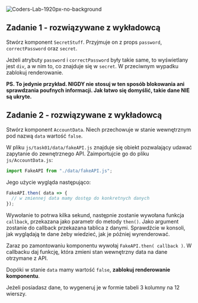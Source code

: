 ![Coders-Lab-1920px-no-background](https://user-images.githubusercontent.com/30623667/104709387-2b7ac180-571f-11eb-9b94-517aa6d501c9.png)



## Zadanie 1 - rozwiązywane z wykładowcą

Stwórz komponent `SecretStuff`. Przyjmuje on z props `password`, `correctPassword` oraz `secret`.

Jeżeli atrybuty `password` i `correctPassword` były takie same, to wyświetlany jest `div`, a w nim to, co znajduje się w `secret`. W przeciwnym wypadku zablokuj renderowanie.

**PS. To jedynie przykład. NIGDY nie stosuj w ten sposób blokowania ani sprawdzania poufnych informacji. Jak łatwo się domyślić, takie dane NIE są ukryte.**



## Zadanie 2 - rozwiązywane z wykładowcą

Stwórz komponent `AccountData`. Niech przechowuje w stanie wewnętrznym pod nazwą `data` wartość `false`.

W pliku `js/task01/data/fakeAPI.js` znajduje się obiekt pozwalający udawać zapytanie do zewnętrznego API. Zaimportujcie go do pliku `js/AccountData.js`:

```js
import FakeAPI from "./data/fakeAPI.js";
```

Jego użycie wygląda następująco:
```js
FakeAPI.then( data => {
  // w zmiennej data mamy dostęp do konkretnych danych
});
```

Wywołanie to potrwa kilka sekund, następnie zostanie wywołana funkcja `callback`, przekazana jako parametr do metody `then()`. Jako argument zostanie do callback przekazana tablica z danymi. Sprawdźcie w konsoli, jak wyglądają te dane żeby wiedzieć, jak je później wyrenderować.

Zaraz po zamontowaniu komponentu wywołaj `FakeAPI.then( callback )`. W callbacku daj funkcję, która zmieni stan wewnętrzny data na dane otrzymane z API.

Dopóki w stanie `data` mamy wartość `false`, **zablokuj renderowanie komponentu**.

Jeżeli posiadasz dane, to wygeneruj je w formie tabeli 3 kolumny na 12 wierszy.
